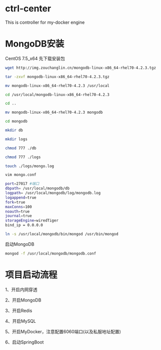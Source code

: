 # ctrl-center
This is controller for my-docker engine

# MongoDB安装
CentOS 7.5_x64
先下载安装包
```bash
wget http://img.zouchanglin.cn/mongodb-linux-x86_64-rhel70-4.2.3.tgz

tar -zxvf mongodb-linux-x86_64-rhel70-4.2.3.tgz

mv mongodb-linux-x86_64-rhel70-4.2.3 /usr/local

cd /usr/local/mongodb-linux-x86_64-rhel70-4.2.3

cd ..

mv mongodb-linux-x86_64-rhel70-4.2.3 mongodb

cd mongodb

mkdir db

mkdir logs

chmod 777 ./db

chmod 777 ./logs

touch ./logs/mongo.log

vim mongo.conf

port=27017 #端口
dbpath= /usr/local/mongodb/db
logpath= /usr/local/mongodb/log/mongodb.log
logappend=true
fork=true
maxConns=100
noauth=true
journal=true
storageEngine=wiredTiger
bind_ip = 0.0.0.0

ln -s /usr/local/mongodb/bin/mongod /usr/bin/mongod
```

启动MongoDB
```bash
mongod -f /usr/local/mongodb/mongodb.conf 
```

# 项目启动流程
1、开启内网穿透

2、开启MongoDB

3、开启Redis

4、开启MySQL

5、开启MyDocker，注意配置6060端口(以及私服地址配置)

6、启动SpringBoot